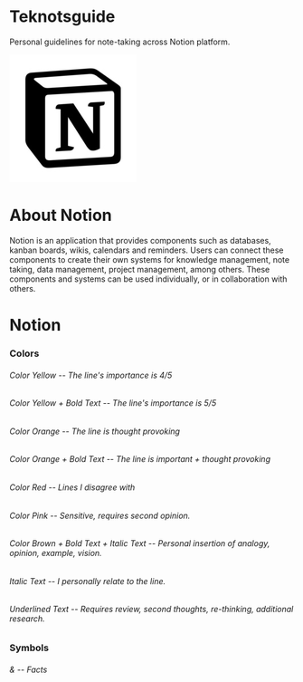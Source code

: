 # Teknotsguide
Personal guidelines for note-taking across Notion platform.

![](https://github.com/mdtalhachy/PostgreSQL/blob/master/imageholder/notion-windows.png)
# About Notion
Notion is an application that provides components such as databases, kanban boards, wikis, calendars and reminders. Users can connect these components to create their own systems for knowledge management, note taking, data management, project management, among others. These components and systems can be used individually, or in collaboration with others.

# Notion
 
### Colors
###### Color Yellow -- The line's importance is 4/5
###### Color Yellow + Bold Text -- The line's importance is 5/5
###### Color Orange -- The line is thought provoking
###### Color Orange + Bold Text -- The line is important + thought provoking
###### Color Red -- Lines I disagree with
###### Color Pink -- Sensitive, requires second opinion.
###### Color Brown + Bold Text + Italic Text -- Personal insertion of analogy, opinion, example, vision. 
###### Italic Text -- I personally relate to the line.
###### Underlined Text -- Requires review, second thoughts, re-thinking, additional research. 


### Symbols
###### & -- Facts
